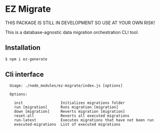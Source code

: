 # EZ Migrate

THIS PACKAGE IS STILL IN DEVELOPMENT SO USE AT YOUR OWN RISK!

This is a database-agnostic data migration orchestration CLI tool.

## Installation

``` bash
$ npm i ez-generate
```

## Cli interface

```
  Usage: ./node_modules/ez-migrate/index.js [options]

  Options:

    init                 Initializes migrations folder
    run [migration]      Runs migration [migration]
    down [migration]     Reverts migration [migration]
    reset-all            Reverts all executed migrations
    run-latest           Executes migrations that have not been run
    executed-migrations  List of executed migrations
```